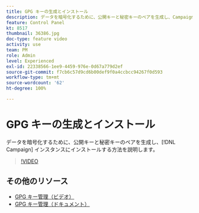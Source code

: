```yaml
---
title: GPG キーの生成とインストール
description: データを暗号化するために、公開キーと秘密キーのペアを生成し、Campaign インスタンスにインストールする方法を説明します。
feature: Control Panel
kt: 8517
thumbnail: 36386.jpg
doc-type: feature video
activity: use
team: PM
role: Admin
level: Experienced
exl-id: 22338566-1ee9-4459-976e-0d67a779d2ef
source-git-commit: f7cb6c57d9cd6b00def9f0a4ccbcc94267f0d593
workflow-type: tm+mt
source-wordcount: '62'
ht-degree: 100%

---
```


# GPG キーの生成とインストール

データを暗号化するために、公開キーと秘密キーのペアを生成し、[!DNL Campaign] インスタンスにインストールする方法を説明します。

>[!VIDEO](https://video.tv.adobe.com/v/36386?quality=12)

## その他のリソース

* [GPG キー管理（ビデオ）](./gpg-key-management-overview.md)
* [GPG キー管理（ドキュメント）](https://experienceleague.adobe.com/docs/control-panel/using/instances-settings/gpg-keys-management.html?lang=ja)
